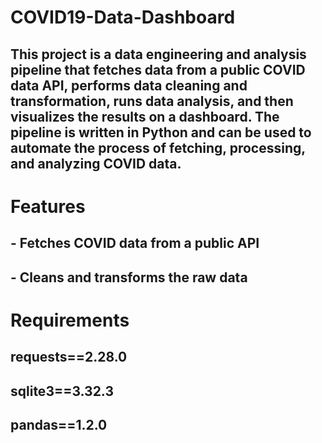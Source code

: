 # COVID19-Data-Dashboard

## This project is a data engineering and analysis pipeline that fetches data from a public COVID data API, performs data cleaning and transformation, runs data analysis, and then visualizes the results on a  dashboard. The pipeline is written in Python and can be used to automate the process of fetching, processing, and analyzing COVID data.

# Features

## - Fetches COVID data from a public API
## - Cleans and transforms the raw data
  
# Requirements
## requests==2.28.0
## sqlite3==3.32.3
## pandas==1.2.0
